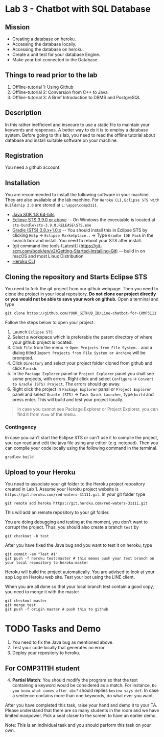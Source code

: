 # Lab 3 - Chatbot with SQL Database

## Mission

* Creating a database on heroku.
* Accessing the database locally.
* Accessing the database on heroku.
* Create a unit test for your database Engine.
* Make your bot connected to the Database.


## Things to read prior to the lab

1. Offline-tutorial 1: Using Github
2. Offline-tutorial 2: Conversion from C++ to Java
3. Offline-tutorial 3: A Brief Introduction to DBMS and PostgreSQL

## Description

In this rather inefficient and insecure to use a static file to maintain your keywords and responses. A better way to do it is to employ a database system. Before going to this lab, you need to read the offline tutorial about database and install suitable software on your machine.


## Registration

You need a github account.

## Installation

You are recommended to install the following software in your machine. They are also avaliable at the lab machine. For `Heroku CLI`, `Eclipse STS with Buildship 2.0` are stored at `L:\apps\comp3111`.

* [Java SDK 1.8 64-bits](http://www.oracle.com/technetwork/java/javase/downloads/jdk8-downloads-2133151.html)
* [Eclipse STS 3.9.0 or above](https://spring.io/tools/sts/all) -- On Windows the executable is located at `sts-bundle\sts-3.9.0.RELEASE\STS.exe`
* [Gradle (STS) 3.8.x+1.0.x](https://marketplace.eclipse.org/content/gradle-ide-pack) -- You should install this in Eclipse STS by clicking `Help` -> `Eclipse Marketplace..` -> Type `Gradle IDE Pack` in the search box and install. You need to reboot your STS after install. 
* [git command line tools (Latest)] (https://git-scm.com/book/en/v2/Getting-Started-Installing-Git) -- build in on macOS and most Linux Distribution
* [Heroku CLI](https://devcenter.heroku.com/articles/heroku-cli)

## Cloning the repository and Starts Eclipse STS

You need to fork the git project from our github webpage. Then you need to clone the project in your local repository. 
**Do not clone our project directly or you would not be able to save your work on github.** Open a terminal and type
```
git clone https://github.com/YOUR_GITHUB_ID/Line-chatbot-for-COMP3111 
```


Follow the steps below to open your project.

1. Launch `Eclipse STS`
2. Select a workspace which is preferable the parent directory of where your github project is located.
3. Click `File` from the menu -> `Open Projects from File System..` and a dialog titled `Import Projects from File System or Archive` will be prompted.
4. Click `Directory` and select your project folder cloned from github and click `Finish`.
5. In the `Package Explorer` panel or `Project Explorer` panel you shall see some projects, with errors. Right click and select `Configure` -> `Convert to Gradle (STS) Project`. The errors should go away. 
6. Right click the project in `Package Explorer` panal or `Project Explorer` panel and select `Gradle (STS)` -> `Task Quick Launcher`, type `build` and press enter. This will build and test your project locally.

> In case you cannot see Package Explorer or Project Explorer, you can find it from `View` of the menu.

### Contingency

In case you can't start the Eclipse STS or can't use it to compile the project, you can read and edit the java file using any editor (e.g. notepad). Then you can compile your code locally using the following command in the terminal.

```
gradlew build 
```

## Upload to your Heroku

You need to associate your git folder to the Heroku project repository created in Lab 1. Assume your Heroku project website is `https://git.heroku.com/red-waters-31111.git`. In your git folder type
```
git remote add heroku https://git.heroku.com/red-waters-31111.git
```
This will add an remote repository to your git folder.

You are doing debugging and testing at the moment, you don't want to corrupt the project. Thus, you should also create a branch `test` by
```
git checkout -b test
```

After you have fixed the Java bug and you want to test it on heroku, type
```
git commit -am "Test #1"    
git push -f heroku test:master # this means push your test branch on your local repository to heroku:master
```

Heroku will build the project automatically. You are advised to look at your app Log on Heroku web site. Test your bot using the LINE client.

When you are all done so that your local branch test contain a good copy, you need to merge it with the master
```
git checkout master
git merge test
git push -f origin master # push this to github
```


# TODO Tasks and Demo

1. You need to fix the Java bug as mentioned above.
2. Test your code locally that generates no error.
3. Deploy your repository to heroku.

## For COMP3111H student

4. **Partial Match:** You should modify the program so that the text containing a keyword would be considered as a match. For instance, `Do you know what comes after abc?` should replies `kevinw says def`. In case a sentence contains more than one keywords, do what ever you want.

After you have completed this task, raise your hand and demo it to your TA. Please understand that there are so many students in the room and we have limited manpower. Pick a seat closer to the screen to have an earlier demo.

Note: This is an individual task and you should perform this task on your own.


